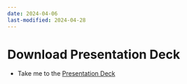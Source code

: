```yaml
---
date: 2024-04-06
last-modified: 2024-04-28
---
```

# Download Presentation Deck
  - Take me to the [Presentation Deck](https://kodekloud.com/topic/attachments/)
